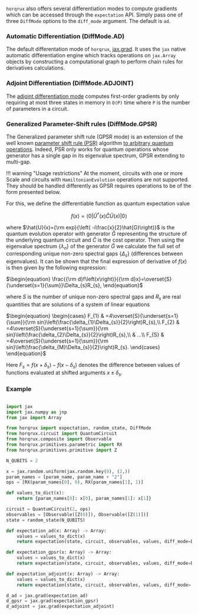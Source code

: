 `horqrux` also offers several differentiation modes to compute gradients which can be accessed through the
`expectation` API. Simply pass one of three `DiffMode` options to the `diff_mode` argument.
The default is `ad`.

### Automatic Differentiation (DiffMode.AD)
The default differentation mode of `horqrux`, [jax.grad](https://docs.jax.dev/en/latest/_autosummary/jax.grad.html).
It uses the `jax` native automatic differentiation engine which tracks operations on `jax.Array` objects by constructing a computational graph to perform chain rules for derivatives calculations.

### Adjoint Differentiation (DiffMode.ADJOINT)
The [adjoint differentiation mode](https://arxiv.org/abs/2009.02823) computes first-order gradients by only requiring at most three states in memory in `O(P)` time where `P` is the number of parameters in a circuit.

### Generalized Parameter-Shift rules (DiffMode.GPSR)
The Generalized parameter shift rule (GPSR mode) is an extension of the well known [parameter shift rule (PSR)](https://arxiv.org/abs/1811.11184) algorithm [to arbitrary quantum operations](https://arxiv.org/abs/2108.01218). Indeed, PSR only works for quantum operations whose generator has a single gap in its eigenvalue spectrum, GPSR extending to multi-gap.

!!! warning "Usage restrictions"
    At the moment, circuits with one or more Scale and circuits with `HamiltonianEvolution` operations are not supported. 
    They should be handled differently as GPSR requires operations to be of the form presented below.

For this, we define the differentiable function as quantum expectation value

$$
f(x) = \left\langle 0\right|\hat{U}^{\dagger}(x)\hat{C}\hat{U}(x)\left|0\right\rangle
$$

where $\hat{U}(x)={\rm exp}{\left( -i\frac{x}{2}\hat{G}\right)}$ is the quantum evolution operator with generator $\hat{G}$ representing the structure of the underlying quantum circuit and $\hat{C}$ is the cost operator. Then using the eigenvalue spectrum $\left\{ \lambda_n\right\}$ of the generator $\hat{G}$ we calculate the full set of corresponding unique non-zero spectral gaps $\left\{ \Delta_s\right\}$ (differences between eigenvalues). It can be shown that the final expression of derivative of $f(x)$ is then given by the following expression:

$\begin{equation}
\frac{{\rm d}f\left(x\right)}{{\rm d}x}=\overset{S}{\underset{s=1}{\sum}}\Delta_{s}R_{s},
\end{equation}$

where $S$ is the number of unique non-zero spectral gaps and $R_s$ are real quantities that are solutions of a system of linear equations

$\begin{equation}
\begin{cases}
F_{1} & =4\overset{S}{\underset{s=1}{\sum}}{\rm sin}\left(\frac{\delta_{1}\Delta_{s}}{2}\right)R_{s},\\
F_{2} & =4\overset{S}{\underset{s=1}{\sum}}{\rm sin}\left(\frac{\delta_{2}\Delta_{s}}{2}\right)R_{s},\\
 & ...\\
F_{S} & =4\overset{S}{\underset{s=1}{\sum}}{\rm sin}\left(\frac{\delta_{M}\Delta_{s}}{2}\right)R_{s}.
\end{cases}
\end{equation}$

Here $F_s=f(x+\delta_s)-f(x-\delta_s)$ denotes the difference between values of functions evaluated at shifted arguments $x\pm\delta_s$.


### Example
```python exec="on" source="material-block" html="1"

import jax
import jax.numpy as jnp
from jax import Array

from horqrux import expectation, random_state, DiffMode
from horqrux.circuit import QuantumCircuit
from horqrux.composite import Observable
from horqrux.primitives.parametric import RX
from horqrux.primitives.primitive import Z

N_QUBITS = 2

x = jax.random.uniform(jax.random.key(0), (2,))
param_names = [param_name, param_name + "2"]
ops = [RX(param_names[0], 0), RX(param_names[1], 1)]

def values_to_dict(x):
    return {param_names[0]: x[0], param_names[1]: x[1]}

circuit = QuantumCircuit(2, ops)
observables = [Observable([Z(0)]), Observable([Z(1)])]
state = random_state(N_QUBITS)

def expectation_ad(x: Array) -> Array:
    values = values_to_dict(x)
    return expectation(state, circuit, observables, values, diff_mode=DiffMode.AD).sum()

def expectation_gpsr(x: Array) -> Array:
    values = values_to_dict(x)
    return expectation(state, circuit, observables, values, diff_mode=DiffMode.GPSR).sum()

def expectation_adjoint(x: Array) -> Array:
    values = values_to_dict(x)
    return expectation(state, circuit, observables, values, diff_mode= DiffMode.ADJOINT).sum()

d_ad = jax.grad(expectation_ad)
d_gpsr = jax.grad(expectation_gpsr)
d_adjoint = jax.grad(expectation_adjoint)

```